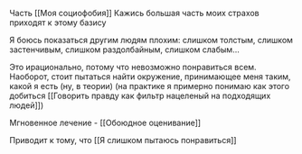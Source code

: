 Часть [[Моя социофобия]]
Кажись большая часть моих страхов приходят к этому базису

Я боюсь показаться другим людям плохим: слишком толстым, слишком застенчивым, слишком раздолбайным, слишком слабым...

Это ирационально, потому что невозможно понравиться всем. Наоборот, стоит пытаться найти окружение, принимающее меня таким, какой я есть (ну, в теории) (на практике я примерно понимаю как этого добиться  [[Говорить правду как фильтр нацеленый на подходящих людей]])

Мгновенное лечение - [[Обоюдное оценивание]]

Приводит к тому, что [[Я слишком пытаюсь понравиться]]